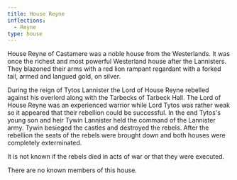 ```yaml
---
title: House Reyne
inflections:
  - Reyne
type: house
---
```


House Reyne of Castamere was a noble house from the Westerlands. It was once the richest and most powerful Westerland house after the Lannisters. They blazoned their arms with a red lion rampant regardant with a forked tail, armed and langued gold, on silver.

During the reign of Tytos Lannister the Lord of House Reyne rebelled against his overlord along with the Tarbecks of Tarbeck Hall. The Lord of House Reyne was an experienced warrior while Lord Tytos was rather weak so it appeared that their rebellion could be successful. In the end Tytos's young son and heir Tywin Lannister held the command of the Lannister army. Tywin besieged the castles and destroyed the rebels. After the rebellion the seats of the rebels were brought down and both houses were completely exterminated.

It is not known if the rebels died in acts of war or that they were executed.

There are no known members of this house.




